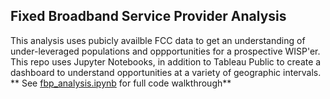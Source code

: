## Fixed Broadband Service Provider Analysis

This analysis uses pubicly availble FCC data to get an understanding of under-leveraged populations and oppportunities for a prospective WISP'er.  This repo uses Jupyter Notebooks, in addition to Tableau Public to create a dashboard to understand opportunities at a variety of geographic intervals.
<br>
** See [fbp_analysis.ipynb](https://github.com/mamoesta/isp-analysis/blob/master/fbp_analysis.ipynb) for full code walkthrough**